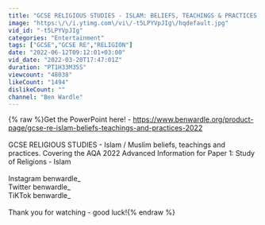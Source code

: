 ```yaml
---
title: "GCSE RELIGIOUS STUDIES - ISLAM: BELIEFS, TEACHINGS & PRACTICES (2022 AQA ADVANCED INFO)"
image: "https:\/\/i.ytimg.com\/vi\/-t5LPYVpJIg\/hqdefault.jpg"
vid_id: "-t5LPYVpJIg"
categories: "Entertainment"
tags: ["GCSE","GCSE RE","RELIGION"]
date: "2022-06-12T09:12:01+03:00"
vid_date: "2022-03-20T17:47:01Z"
duration: "PT1H33M35S"
viewcount: "48038"
likeCount: "1494"
dislikeCount: ""
channel: "Ben Wardle"
---
```

{% raw %}Get the PowerPoint here! - <a rel="nofollow" target="blank" href="https://www.benwardle.org/product-page/gcse-re-islam-beliefs-teachings-and-practices-2022">https://www.benwardle.org/product-page/gcse-re-islam-beliefs-teachings-and-practices-2022</a><br /><br />GCSE RELIGIOUS STUDIES - Islam / Muslim beliefs, teachings and practices. Covering the AQA 2022 Advanced Information for Paper 1: Study of Religions - Islam <br /><br />Instagram benwardle_<br />Twitter benwardle_<br />TiKTok benwardle_<br /><br />Thank you for watching - good luck!{% endraw %}

